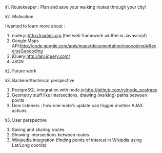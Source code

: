 h1. Routekeeper : Plan and save your walking routes through your city! 

h2. Motivation

I wanted to learn more about :

1. node.js:http://nodejs.org (the web framework written in Javascript)
1. Google Maps API:http://code.google.com/apis/maps/documentation/geocoding/#ReverseGeocoding
1. jQuery:http://api.jquery.com/
1. JSON

h2. Future work

h3. Backend/technical perspective

1. PostgreSQL integration with node.js:http://github.com/ry/node_postgres
2. Geometry stuff like intersections, drawing (walking) paths between points
3. Dom listeners : how one node's update can trigger another AJAX actions.

h3. User perspective

1. Saving and sharing routes
1. Showing intersections between routes
1. Wikipedia integration (finding points of interest in Wikipdia using Lat/Long coords)


